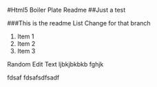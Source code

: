 #Html5 Boiler Plate Readme ##Just a test

###This is the readme List Change for that branch

1. Item 1
2. Item 2
3. Item 3


Random Edit Text
ljbkjbkbkb
fghjk

fdsaf
fdsafsdfsadf
